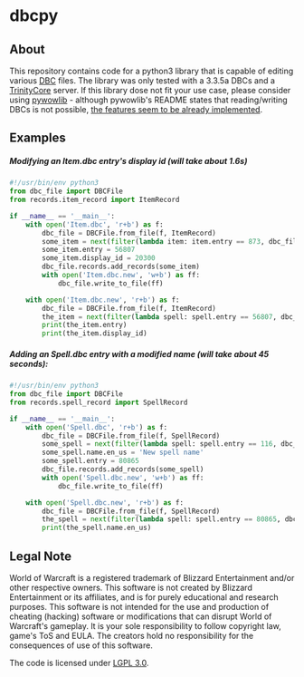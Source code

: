 # dbcpy

## About
This repository contains code for a python3 library that is capable of editing various [DBC](https://wowdev.wiki/DBC) files.
The library was only tested with a 3.3.5a DBCs and a [TrinityCore](https://www.trinitycore.org) server.
If this library dose not fit your use case, please consider using [pywowlib](https://github.com/wowdev/pywowlib/) - although
pywowlib's README states that reading/writing DBCs is not possible, [the features seem to be already implemented](https://github.com/wowdev/pywowlib/blob/master/wdbx/wdbc.py).

## Examples
##### Modifying an Item.dbc entry's display id (will take about 1.6s)

```python
#!/usr/bin/env python3
from dbc_file import DBCFile
from records.item_record import ItemRecord

if __name__ == '__main__':
    with open('Item.dbc', 'r+b') as f:
        dbc_file = DBCFile.from_file(f, ItemRecord)
        some_item = next(filter(lambda item: item.entry == 873, dbc_file.records))
        some_item.entry = 56807
        some_item.display_id = 20300
        dbc_file.records.add_records(some_item)
        with open('Item.dbc.new', 'w+b') as ff:
            dbc_file.write_to_file(ff)

    with open('Item.dbc.new', 'r+b') as f:
        dbc_file = DBCFile.from_file(f, ItemRecord)
        the_item = next(filter(lambda spell: spell.entry == 56807, dbc_file.records))
        print(the_item.entry)
        print(the_item.display_id)

```

##### Adding an Spell.dbc entry with a modified name (will take about 45 seconds):

```python
#!/usr/bin/env python3
from dbc_file import DBCFile
from records.spell_record import SpellRecord

if __name__ == '__main__':
    with open('Spell.dbc', 'r+b') as f:
        dbc_file = DBCFile.from_file(f, SpellRecord)
        some_spell = next(filter(lambda spell: spell.entry == 116, dbc_file.records))
        some_spell.name.en_us = 'New spell name'
        some_spell.entry = 80865
        dbc_file.records.add_records(some_spell)
        with open('Spell.dbc.new', 'w+b') as ff:
            dbc_file.write_to_file(ff)

    with open('Spell.dbc.new', 'r+b') as f:
        dbc_file = DBCFile.from_file(f, SpellRecord)
        the_spell = next(filter(lambda spell: spell.entry == 80865, dbc_file.records))
        print(the_spell.name.en_us)

```

## Legal Note
World of Warcraft is a registered trademark of Blizzard Entertainment and/or other respective owners.
This software is not created by Blizzard Entertainment or its affiliates, and is for purely educational and research purposes.
This software is not intended for the use and production of cheating (hacking) software or modifications that can disrupt World of Warcraft's gameplay.
It is your sole responsibility to follow copyright law, game's ToS and EULA.
The creators hold no responsibility for the consequences of use of this software.

The code is licensed under [LGPL 3.0](https://www.gnu.org/licenses/lgpl-3.0.txt).

